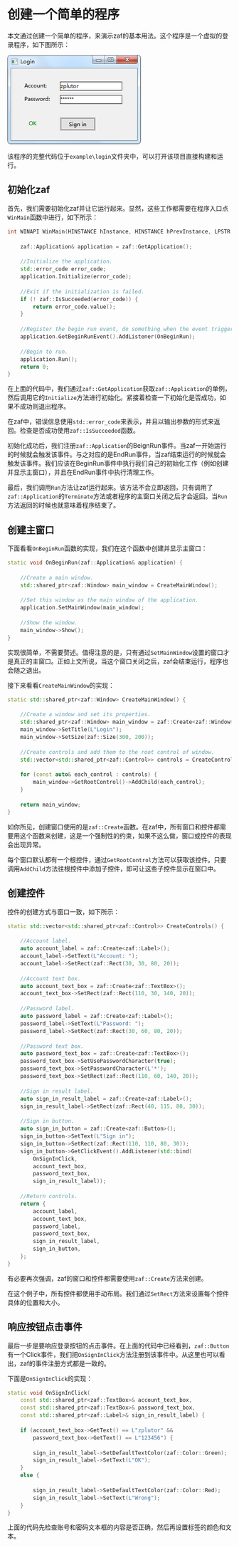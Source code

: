 # 创建一个简单的程序

本文通过创建一个简单的程序，来演示zaf的基本用法。这个程序是一个虚拟的登录程序，如下图所示：

![](../resource/create-a-simple-program_0.png)

该程序的完整代码位于`example\login`文件夹中，可以打开该项目直接构建和运行。

## 初始化zaf
首先，我们需要初始化zaf并让它运行起来。显然，这些工作都需要在程序入口点`WinMain`函数中进行，如下所示：
```cpp
int WINAPI WinMain(HINSTANCE hInstance, HINSTANCE hPrevInstance, LPSTR lpCmdLine, int nCmdShow) {

    zaf::Application& application = zaf::GetApplication();

    //Initialize the application.
    std::error_code error_code;
    application.Initialize(error_code);

    //Exit if the initialization is failed.
    if (! zaf::IsSucceeded(error_code)) {
        return error_code.value();
    }

    //Register the begin run event, do something when the event triggers.
    application.GetBeginRunEvent().AddListener(OnBeginRun);

    //Begin to run.
    application.Run();
    return 0;
}
```

在上面的代码中，我们通过`zaf::GetApplication`获取`zaf::Application`的单例，然后调用它的`Initialize`方法进行初始化。紧接着检查一下初始化是否成功，如果不成功则退出程序。

在zaf中，错误信息使用`std::error_code`来表示，并且以输出参数的形式来返回。检查是否成功使用`zaf::IsSucceeded`函数。

初始化成功后，我们注册`zaf::Application`的BeignRun事件。当zaf一开始运行的时候就会触发该事件。与之对应的是EndRun事件，当zaf结束运行的时候就会触发该事件。我们应该在BeginRun事件中执行我们自己的初始化工作（例如创建并显示主窗口），并且在EndRun事件中执行清理工作。

最后，我们调用`Run`方法让zaf运行起来。该方法不会立即返回，只有调用了`zaf::Application`的`Terminate`方法或者程序的主窗口关闭之后才会返回。当`Run`方法返回的时候也就意味着程序结束了。

## 创建主窗口
下面看看`OnBeginRun`函数的实现，我们在这个函数中创建并显示主窗口：
```cpp
static void OnBeginRun(zaf::Application& application) {

    //Create a main window.
    std::shared_ptr<zaf::Window> main_window = CreateMainWindow();

    //Set this window as the main window of the application.
    application.SetMainWindow(main_window);

    //Show the window.
    main_window->Show();
}
```

实现很简单，不需要赘述。值得注意的是，只有通过`SetMainWindow`设置的窗口才是真正的主窗口。正如上文所说，当这个窗口关闭之后，zaf会结束运行，程序也会随之退出。

接下来看看`CreateMainWindow`的实现：
```cpp
static std::shared_ptr<zaf::Window> CreateMainWindow() {

    //Create a window and set its properties.
    std::shared_ptr<zaf::Window> main_window = zaf::Create<zaf::Window>();
    main_window->SetTitle(L"Login");
    main_window->SetSize(zaf::Size(300, 200));

    //Create controls and add them to the root control of window.
    std::vector<std::shared_ptr<zaf::Control>> controls = CreateControls();

    for (const auto& each_control : controls) {
        main_window->GetRootControl()->AddChild(each_control);
    }

    return main_window;
}
```

如你所见，创建窗口使用的是`zaf::Create`函数。在zaf中，所有窗口和控件都需要用这个函数来创建，这是一个强制性的约束，如果不这么做，窗口或控件的表现会出现异常。

每个窗口默认都有一个根控件，通过`GetRootControl`方法可以获取该控件。只要调用`AddChild`方法往根控件中添加子控件，即可让这些子控件显示在窗口中。

## 创建控件
控件的创建方式与窗口一致，如下所示：
```cpp
static std::vector<std::shared_ptr<zaf::Control>> CreateControls() {

    //Account label.
    auto account_label = zaf::Create<zaf::Label>();
    account_label->SetText(L"Account: ");
    account_label->SetRect(zaf::Rect(30, 30, 80, 20));

    //Account text box.
    auto account_text_box = zaf::Create<zaf::TextBox>();
    account_text_box->SetRect(zaf::Rect(110, 30, 140, 20));

    //Password label.
    auto password_label = zaf::Create<zaf::Label>();
    password_label->SetText(L"Password: ");
    password_label->SetRect(zaf::Rect(30, 60, 80, 20));

    //Password text box.
    auto password_text_box = zaf::Create<zaf::TextBox>();
    password_text_box->SetUsePasswordCharacter(true);
    password_text_box->SetPasswordCharacter(L'*');
    password_text_box->SetRect(zaf::Rect(110, 60, 140, 20));

    //Sign in result label.
    auto sign_in_result_label = zaf::Create<zaf::Label>();
    sign_in_result_label->SetRect(zaf::Rect(40, 115, 80, 30));

    //Sign in button.
    auto sign_in_button = zaf::Create<zaf::Button>();
    sign_in_button->SetText(L"Sign in");
    sign_in_button->SetRect(zaf::Rect(110, 110, 80, 30));
    sign_in_button->GetClickEvent().AddListener(std::bind(
        OnSignInClick, 
        account_text_box, 
        password_text_box, 
        sign_in_result_label));

    //Return controls.
    return {
        account_label,
        account_text_box,
        password_label,
        password_text_box,
        sign_in_result_label,
        sign_in_button,
    };
}
```

有必要再次强调，zaf的窗口和控件都需要使用`zaf::Create`方法来创建。

在这个例子中，所有控件都使用手动布局。我们通过`SetRect`方法来设置每个控件具体的位置和大小。

## 响应按钮点击事件
最后一步是要响应登录按钮的点击事件。在上面的代码中已经看到，`zaf::Button`有一个Click事件，我们把`OnSignInClick`方法注册到该事件中。从这里也可以看出，zaf的事件注册方式都是一致的。

下面是`OnSignInClick`的实现：
```cpp
static void OnSignInClick(
    const std::shared_ptr<zaf::TextBox>& account_text_box,
    const std::shared_ptr<zaf::TextBox>& password_text_box,
    const std::shared_ptr<zaf::Label>& sign_in_result_label) {

    if (account_text_box->GetText() == L"zplutor" &&
        password_text_box->GetText() == L"123456") {

        sign_in_result_label->SetDefaultTextColor(zaf::Color::Green);
        sign_in_result_label->SetText(L"OK");
    }
    else {

        sign_in_result_label->SetDefaultTextColor(zaf::Color::Red);
        sign_in_result_label->SetText(L"Wrong");
    }
}
```

上面的代码先检查账号和密码文本框的内容是否正确，然后再设置标签的颜色和文本。 
